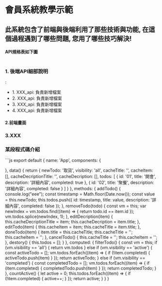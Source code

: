 <h1>會員系統教學示範</h1>
<h2>此系統包含了前端與後端利用了那些技術與功能, 在這個過程遇到了哪些問題, 您用了哪些技巧解決!</h2>
<h4>API規格表如下圖</h4>
<img src="https://webdemorichie.000webhostapp.com/git_file/mem.png" alt="">
<h3>1. 後端API細部說明</h3>:
<ul>
    <li>1. XXX_api: 負責新增檔案</li>
    <li>2. XXX_api: 負責新增檔案</li>
    <li>3. XXX_api: 負責新增檔案</li>
    <li>4. XXX_api: 負責新增檔案</li>
</ul>

<h4>2.前端畫面</h4>
<h3>3.XXX</h3>

<h3>某段程式碼介紹</h3>
   ```js
    export default {
  name: 'App',
  components: {

  },
  data() {
    return {
      newTodo: '取貨',
      visibility: 'all',
      cacheTitle: '',
      cacheItem: [],
      cacheDecriptionTitle: '',
      cacheDecription: [],
      todos: [
        {
          id: '01',
          title: '開會',
          description: '詳細內容',
          completed: true
        },
        {
          id: '02',
          title: '聚餐',
          description: '詳細內容',
          completed: false
        }
      ]
    }
  },
  methods: {
    addTodo() {
      console.log("eee");
      const timestamp = Math.floor(Date.now());
      const value = this.newTodo;
      this.todos.push({
        id: timestamp,
        title: value,
        description: '詳細內容',
        completed: false
      });
    },
    removeTodo(todo) {
      const vm = this;
      var newIndex = vm.todos.find((item) => {
        return todo.id == item.id
      });
      vm.todos.splice(newIndex, 1);
    },
    editDecription(item) {
      this.cacheDecriptionTitle = item;
      this.cacheDecription = item.title;
    },
    editTodo(item) {
      this.cacheItem = item;
      this.cacheTitle = item.title;
    },
    doneTodo(item) {
      item.title = this.cacheTitle;
      this.cacheTitle = '';
      this.cacheItem = '';
    },
    cancelTodo() {
      this.cacheTitle = '';
      this.cacheItem = '';
    },
    destory() {
      this.todos = [];
    }
  },
  computed: {
    filterTodo() {
      const vm = this;
      if (vm.visibility == 'all') {
        return vm.todos
      } else if (vm.visibility == 'active') {
        const activeTodo = [];
        vm.todos.forEach((item) => {
          if (!item.completed) {
            activeTodo.push(item)
          }
        });
        return activeTodo;
      } else if (vm.visibility == 'completed') {
        const completedTodo = [];
        vm.todos.forEach((item) => {
          if (item.completed) {
            completedTodo.push(item)
          }
        });
        return completedTodo;
      }
    },
    countActive() {
      let active = 0;
      this.todos.forEach((item) => {
        if (!item.completed) {
          active++;
        }
      });
      return active;
    }
  }
}
```
